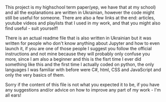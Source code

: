 This project is my highschool term paper(yep, we have that at my school) and all the explanations are written in Ukrainian, 
however the code might still be useful for someone. There are also a few links at the end: articles, 
youtube videos and playlists that I used in my work, and that you might also find useful - suit yourself!

There is an actual readme file that is also written in Ukrainian but it was written for people who don't know anything about Jupyter and how to even launch it, 
if you are one of those people I suggest you follow the official instructions and not mine because they will probably only confuse you more, 
since I am also a beginner and this is the fisrt time I ever did something like this and the first time I actually coded on python, 
the only languages I was familiar with before were C#, html, CSS and JavaScript and only the very basics of them. 

Sorry if the content of this file is not what you expected it to be, if you have any suggestions and/or advice on how to improve any part of my work - I'm all ears!

